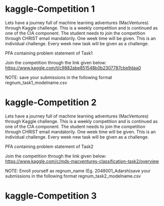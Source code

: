# kaggle-Competition 1

Lets have a journey full of machine learning adventures (MacVentures) through Kaggle challenge.
This is a weekly competition and is continued as one of the CIA component. 
The student needs to join the competition through CHRIST email mandatorily.
One week time will be given.
This is an individual challenge. 
Every week new task will be given as a challenge.

PFA containing problem statement of Task1

Join the competition through the link given below:
https://www.kaggle.com/t/c9882abe851548b0b2307787cbe9daa0

NOTE: save your submissions in the following format regnum_task1_modelname.csv


# kaggle-Competition 2

Lets have a journey full of machine learning adventures (MacVentures) through Kaggle challenge.
This is a weekly competition and is continued as one of the CIA component. 
The student needs to join the competition through CHRIST email mandatorily.
One week time will be given.
This is an individual challenge. 
Every week new task will be given as a challenge.

PFA containing problem statement of Task2

Join the competition through the link given below:
https://www.kaggle.com/c/mds-macventures-classification-task2/overview

NOTE: Enroll yourself as regnum_name (Eg. 2048001_Adarsh)save your submissions in the following format regnum_task2_modelname.csv


# kaggle-Competition 3

